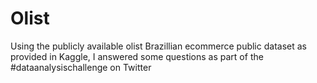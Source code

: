 # Olist
Using the publicly available olist Brazillian ecommerce public dataset as provided in Kaggle, I answered some questions as part of the #dataanalysischallenge on Twitter
